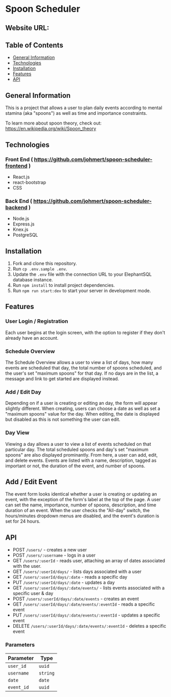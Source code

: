 # Spoon Scheduler

## Website URL: 

## Table of Contents

* [General Information](#general-information)
* [Technologies](#technologies)
* [Installation](#installation)
* [Features](#features)
* [API](#api)

## General Information

This is a project that allows a user to plan daily events according to mental stamina (aka "spoons") as well as time and importance constraints.

To learn more about spoon theory, check out: https://en.wikipedia.org/wiki/Spoon_theory

## Technologies

### Front End ( https://github.com/johmert/spoon-scheduler-frontend )

* React.js
* react-bootstrap
* CSS

### Back End ( https://github.com/johmert/spoon-scheduler-backend )

* Node.js
* Express.js
* Knex.js
* PostgreSQL

## Installation

1. Fork and clone this repository.
2. Run `cp .env.sample .env`.
3. Update the `.env` file with the connection URL to your ElephantSQL database instance.
4. Run `npm install` to install project dependencies.
5. Run `npm run start:dev` to start your server in development mode.

## Features

### User Login / Registration

Each user begins at the login screen, with the option to register if they don't already have an account.

### Schedule Overview

The Schedule Overview allows a user to view a list of days, how many events are scheduled that day, the total number of spoons scheduled, and the user's set "maximum spoons" for that day. If no days are in the list, a message and link to get started are displayed instead.

### Add / Edit Day

Depending on if a user is creating or editing an day, the form will appear slightly different. When creating, users can choose a date as well as set a "maximum spoons" value for the day. When editing, the date is displayed but disabled as this is not something the user can edit.

### Day View

Viewing a day allows a user to view a list of events scheduled on that particular day. The total scheduled spoons and day's set "maximum spoons" are also displayed prominantly. From here, a user can add, edit, and delete events. Events are listed with a name, description, tagged as important or not, the duration of the event, and number of spoons.

## Add / Edit Event

The event form looks identical whether a user is creating or updating an event, with the exception of the form's label at the top of the page. A user can set the name, importance, number of spoons, description, and time duration of an event. When the user checks the "All-day" switch, the hours/minutes dropdown menus are disabled, and the event's duration is set for 24 hours.

## API

* POST `/users/` - creates a new user
* POST `/users/:username` - logs in a user
* GET `/users/:userId` - reads user, attaching an array of dates associated with the user.
* GET `/users/:userId/days/` - lists days associated with a user
* GET `/users/:userId/days/:date` - reads a specific day
* PUT `/users/:userId/days/:date` - updates a day
* GET `/users/:userId/days/:date/events/` - lists events associated with a specific user & day
* POST `/users/:userId/days/:date/events` - creates an event
* GET `/users/:userId/days/:date/events/:eventId` - reads a specific event
* PUT `/users/:userId/days/:date/events/:eventId` - updates a specific event
* DELETE `/users/:userId/days/:date/events/:eventId` - deletes a specific event

### Parameters

| Parameter | Type |
|-----------|------|
| `user_id` | `uuid` |
| `username` | `string`|
| `date` | `date` |
| `event_id` | `uuid` |
